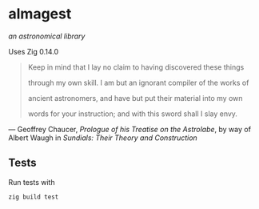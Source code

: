 # almagest
_an astronomical library_

Uses Zig 0.14.0

>Keep in mind that I lay no claim to having discovered these things
>
>through my own skill. I am but an ignorant compiler of the works of
>
>ancient astronomers, and have but put their material into my own
>
>words for your instruction; and with this sword shall I slay envy.

&mdash; Geoffrey Chaucer, _Prologue of his Treatise on the Astrolabe_, by way of Albert Waugh in _Sundials: Their Theory and Construction_

## Tests

Run tests with

```sh
zig build test
```
